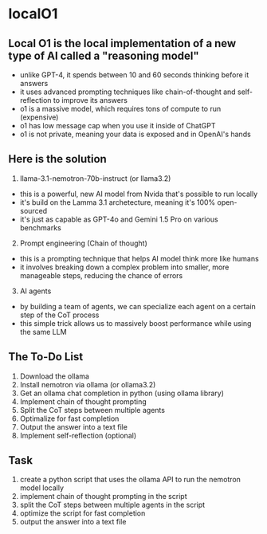 # localO1

## Local O1 is the local implementation of a new type of AI called a "reasoning model"
 - unlike GPT-4, it spends between 10 and 60 seconds thinking before it answers
 - it uses advanced prompting techniques like chain-of-thought and self-reflection to improve its answers
 - o1 is a massive model, which requires tons of compute to run (expensive)
 - o1 has low message cap when you use it inside of ChatGPT
 - o1 is not private, meaning your data is exposed and in OpenAI's hands

## Here is the solution
 1. llama-3.1-nemotron-70b-instruct (or llama3.2)
 - this is a powerful, new AI model from Nvida that's possible to run locally
 - it's build on the Lamma 3.1 archetecture, meaning it's 100% open-sourced
 - it's just as capable as GPT-4o and Gemini 1.5 Pro on various benchmarks

 2. Prompt engineering (Chain of thought)
 - this is a prompting technique that helps AI model think more like humans
 - it involves breaking down a complex problem into smaller, more manageable steps, reducing the chance of errors

 3. AI agents
 - by building a team of agents, we can specialize each agent on a certain step of the CoT process
 - this simple trick allows us to massively boost performance while using the same LLM

 ## The To-Do List
 1. Download the ollama
 2. Install nemotron via ollama (or ollama3.2)
 3. Get an ollama chat completion in python (using ollama library)
 4. Implement chain of thought prompting
 5. Split the CoT steps between multiple agents
 6. Optimalize for fast completion
 7. Output the answer into a text file
 8. Implement self-reflection (optional)

## Task
1. create a python script that uses the ollama API to run the nemotron model locally
2. implement chain of thought prompting in the script
3. split the CoT steps between multiple agents in the script
4. optimize the script for fast completion
5. output the answer into a text file

